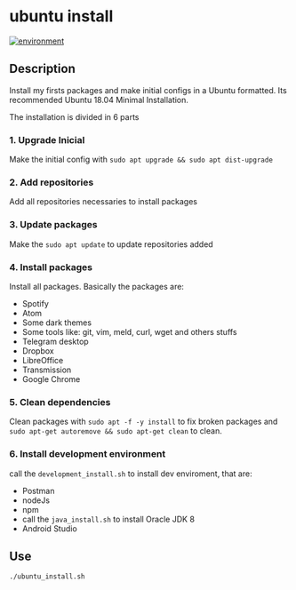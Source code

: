 ubuntu install
===========
[![environment](https://img.shields.io/badge/linux-ubuntu_18.04-orange.svg)](https://img.shields.io/badge/linux-ubuntu_18.04-orange.svg)

## Description
Install my firsts packages and make initial configs in a Ubuntu formatted. Its recommended Ubuntu 18.04 Minimal Installation.

The installation is divided in 6 parts

### 1. Upgrade Inicial
Make the initial config with `sudo apt upgrade && sudo apt dist-upgrade`
### 2. Add repositories
Add all repositories necessaries to install packages
### 3. Update packages
Make the `sudo apt update` to update repositories added
### 4. Install packages
Install all packages. Basically the packages are:
- Spotify
- Atom
- Some dark themes
- Some tools like: git, vim, meld, curl, wget and others stuffs
- Telegram desktop
- Dropbox
- LibreOffice
- Transmission
- Google Chrome
### 5. Clean dependencies
Clean packages with `sudo apt -f -y install` to fix broken packages and `sudo apt-get autoremove && sudo apt-get clean` to clean.
### 6. Install development environment
call the `development_install.sh` to install dev enviroment, that are:
- Postman
- nodeJs
- npm
- call the `java_install.sh` to install Oracle JDK 8
- Android Studio

## Use
```bash
./ubuntu_install.sh
```
